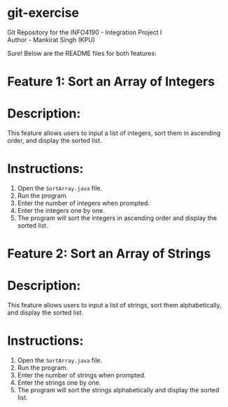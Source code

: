 # git-exercise
Git Repository for the INFO4190 - Integration Project I
<br>
Author - Mankirat Singh (KPU)

Sure! Below are the README files for both features:

# Feature 1: Sort an Array of Integers

# Description:
This feature allows users to input a list of integers, sort them in ascending order, and display the sorted list.

# Instructions:
1. Open the `SortArray.java` file.
2. Run the program.
3. Enter the number of integers when prompted.
4. Enter the integers one by one.
5. The program will sort the integers in ascending order and display the sorted list.

# Feature 2: Sort an Array of Strings

# Description:
This feature allows users to input a list of strings, sort them alphabetically, and display the sorted list.

# Instructions:
1. Open the `SortArray.java` file.
2. Run the program.
3. Enter the number of strings when prompted.
4. Enter the strings one by one.
5. The program will sort the strings alphabetically and display the sorted list.
